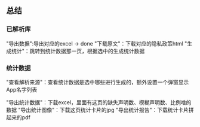 ## 总结

### 已解析库
"导出数据":导出对应的excel  -> done
"下载原文"：下载对应的隐私政策html
"生成统计"：跳转到统计数据那一页，根据选中的生成统计数据


### 统计数据
"查看解析来源"：查看统计数据是选中哪些进行生成的，额外设置一个弹窗显示App名字列表

"导出统计数据"：下载excel，里面有这页的缺失声明数、模糊声明数、比例啥的数据
"导出统计图像"：下载这页统计卡片的jpg 
"导出统计报告"：下载统计卡片拼起来的pdf